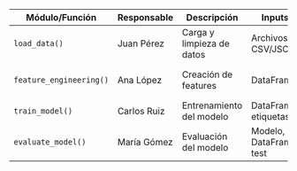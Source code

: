 | **Módulo/Función**     | **Responsable**  | **Descripción**              | **Inputs**              | **Outputs**              |
|------------------------|-----------------|-----------------------------|-------------------------|--------------------------|
| `load_data()`         | Juan Pérez      | Carga y limpieza de datos   | Archivos CSV/JSON      | DataFrame limpio        |
| `feature_engineering()` | Ana López      | Creación de features        | DataFrame              | DataFrame con nuevas columnas |
| `train_model()`       | Carlos Ruiz     | Entrenamiento del modelo    | DataFrame, etiquetas   | Modelo entrenado        |
| `evaluate_model()`    | María Gómez     | Evaluación del modelo       | Modelo, DataFrame test | Métricas de rendimiento |
